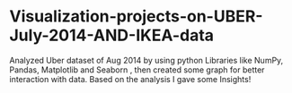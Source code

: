 # Visualization-projects-on-UBER-July-2014-AND-IKEA-data
Analyzed Uber dataset of Aug 2014 by using python Libraries like NumPy, Pandas, Matplotlib and Seaborn , then created some graph for better interaction with data. Based on the analysis I gave some Insights!
